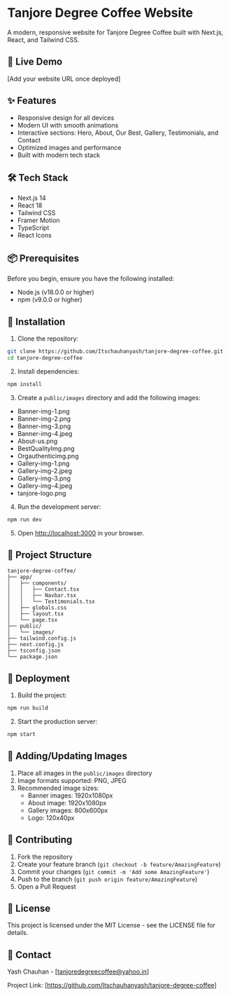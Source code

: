 # Tanjore Degree Coffee Website

A modern, responsive website for Tanjore Degree Coffee built with Next.js, React, and Tailwind CSS.

## 🚀 Live Demo
[Add your website URL once deployed]

## ✨ Features

- Responsive design for all devices
- Modern UI with smooth animations
- Interactive sections: Hero, About, Our Best, Gallery, Testimonials, and Contact
- Optimized images and performance
- Built with modern tech stack

## 🛠️ Tech Stack

- Next.js 14
- React 18
- Tailwind CSS
- Framer Motion
- TypeScript
- React Icons

## 📦 Prerequisites

Before you begin, ensure you have the following installed:
- Node.js (v18.0.0 or higher)
- npm (v9.0.0 or higher)

## 🔧 Installation

1. Clone the repository:
```bash
git clone https://github.com/Itschauhanyash/tanjore-degree-coffee.git
cd tanjore-degree-coffee
```

2. Install dependencies:
```bash
npm install
```

3. Create a `public/images` directory and add the following images:
- Banner-img-1.png
- Banner-img-2.png
- Banner-img-3.png
- Banner-img-4.jpeg
- About-us.png
- BestQualityImg.png
- Orgauthenticimg.png
- Gallery-img-1.png
- Gallery-img-2.jpeg
- Gallery-img-3.png
- Gallery-img-4.jpeg
- tanjore-logo.png

4. Run the development server:
```bash
npm run dev
```

5. Open [http://localhost:3000](http://localhost:3000) in your browser.

## 📝 Project Structure

```
tanjore-degree-coffee/
├── app/
│   ├── components/
│   │   ├── Contact.tsx
│   │   ├── Navbar.tsx
│   │   └── Testimonials.tsx
│   ├── globals.css
│   ├── layout.tsx
│   └── page.tsx
├── public/
│   └── images/
├── tailwind.config.js
├── next.config.js
├── tsconfig.json
└── package.json
```

## 🚀 Deployment

1. Build the project:
```bash
npm run build
```

2. Start the production server:
```bash
npm start
```

## 📸 Adding/Updating Images

1. Place all images in the `public/images` directory
2. Image formats supported: PNG, JPEG
3. Recommended image sizes:
   - Banner images: 1920x1080px
   - About image: 1920x1080px
   - Gallery images: 800x600px
   - Logo: 120x40px

## 🤝 Contributing

1. Fork the repository
2. Create your feature branch (`git checkout -b feature/AmazingFeature`)
3. Commit your changes (`git commit -m 'Add some AmazingFeature'`)
4. Push to the branch (`git push origin feature/AmazingFeature`)
5. Open a Pull Request

## 📄 License

This project is licensed under the MIT License - see the LICENSE file for details.

## 👥 Contact

Yash Chauhan - [tanjoredegreecoffee@yahoo.in]

Project Link: [https://github.com/Itschauhanyash/tanjore-degree-coffee] 